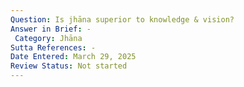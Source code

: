 ```yaml
---
Question: Is jhāna superior to knowledge & vision?
Answer in Brief: -
 Category: Jhāna
Sutta References: -
Date Entered: March 29, 2025
Review Status: Not started
---
```

